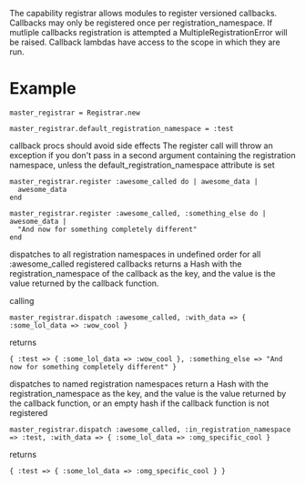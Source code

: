 The capability registrar allows modules to register versioned callbacks. Callbacks may only be
registered once per registration_namespace. If mutliple callbacks registration is attempted a
MultipleRegistrationError will be raised. Callback lambdas have access to the scope
in which they are run.

Example
=======

    master_registrar = Registrar.new

    master_registrar.default_registration_namespace = :test

callback procs should avoid side effects
The register call will throw an exception if you don't pass in a second argument containing the registration namespace,
unless the default_registration_namespace attribute is set

    master_registrar.register :awesome_called do | awesome_data |
      awesome_data
    end

    master_registrar.register :awesome_called, :something_else do | awesome_data |
      "And now for something completely different"
    end

dispatches to all registration namespaces in undefined order for all :awesome_called registered callbacks
returns a Hash with the registration_namespace of the callback as the key, and the value is the value returned by
the callback function.

calling

    master_registrar.dispatch :awesome_called, :with_data => { :some_lol_data => :wow_cool }

returns

    { :test => { :some_lol_data => :wow_cool }, :something_else => "And now for something completely different" }


dispatches to named registration namespaces return a Hash with the registration_namespace as the key, and the value is the
value returned by the callback function, or an empty hash if the callback function is not registered

    master_registrar.dispatch :awesome_called, :in_registration_namespace => :test, :with_data => { :some_lol_data => :omg_specific_cool }

returns

    { :test => { :some_lol_data => :omg_specific_cool } }

